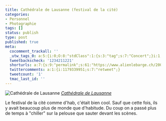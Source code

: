 ```yaml
---
title: Cathédrale de Lausanne (festival de la cité)
categories:
- Personnel
- Photographie
tags: []
status: publish
type: post
published: true
meta:
  cocomment_trackall: ''
  _utw_tags_0: a:5:{i:0;O:8:"stdClass":1:{s:3:"tag";s:7:"Concert";}i:1;O:8:"stdClass":1:{s:3:"tag";s:6:"Flickr";}i:2;O:8:"stdClass":1:{s:3:"tag";s:7:"Musique";}i:3;O:8:"stdClass":1:{s:3:"tag";s:9:"Personnel";}i:4;O:8:"stdClass":1:{s:3:"tag";s:12:"Photographie";}}
  tweetbackscheck: '1234211221'
  shorturls: a:7:{s:9:"permalink";s:61:"https://www.alienlebarge.ch/2007/07/09/cathedrale-de-lausanne/";s:7:"tinyurl";s:25:"https://tinyurl.com/aa2aos";s:4:"isgd";s:17:"https://is.gd/iSTa";s:5:"bitly";s:18:"https://bit.ly/5Ap2";s:5:"snipr";s:22:"https://snipr.com/bkckv";s:5:"snurl";s:22:"https://snurl.com/bkckv";s:7:"snipurl";s:24:"https://snipurl.com/bkckv";}
  twittercomments: a:1:{i:1179339951;s:7:"retweet";}
  tweetcount: '1'
  tmac_last_id: ''
---
```

 <img src="https://farm2.static.flickr.com/1194/752247013_c7bcb99a06.jpg" alt="Cathédrale de Lausanne" />
<em><a href="https://www.flickr.com/photos/alienlebarge/752247013/" title="photo sharing">Cathédrale de Lausanne</a></em>

Le festival de la cité comme d'hab, c'était bien cool. Sauf que cette fois, ils y avait beaucoup plus de monde que d'habitude. Du coup on a passé plus de temps à "chiller" sur la pelouse que sauter devant les scènes.
